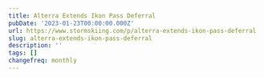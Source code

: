 ```yaml
---
title: Alterra Extends Ikon Pass Deferral
pubDate: '2023-01-23T00:00:00.000Z'
url: https://www.stormskiing.com/p/alterra-extends-ikon-pass-deferral
slug: alterra-extends-ikon-pass-deferral
description: ''
tags: []
changefreq: monthly
---
```


<!-- Add post content below -->
